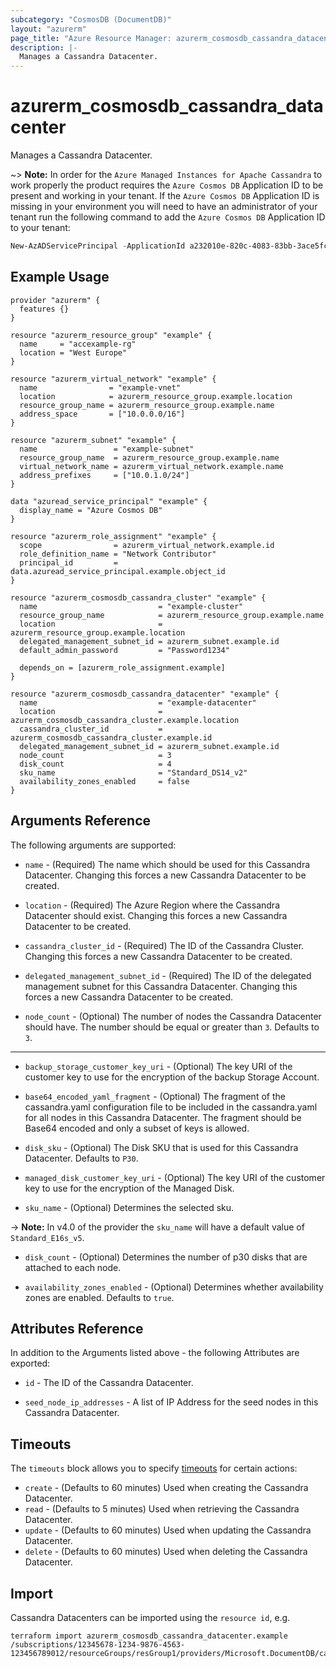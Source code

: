 ```yaml
---
subcategory: "CosmosDB (DocumentDB)"
layout: "azurerm"
page_title: "Azure Resource Manager: azurerm_cosmosdb_cassandra_datacenter"
description: |-
  Manages a Cassandra Datacenter.
---
```


# azurerm_cosmosdb_cassandra_datacenter

Manages a Cassandra Datacenter.

~> **Note:** In order for the `Azure Managed Instances for Apache Cassandra` to work properly the product requires the `Azure Cosmos DB` Application ID to be present and working in your tenant. If the `Azure Cosmos DB` Application ID is missing in your environment you will need to have an administrator of your tenant run the following command to add the `Azure Cosmos DB` Application ID to your tenant:

```powershell
New-AzADServicePrincipal -ApplicationId a232010e-820c-4083-83bb-3ace5fc29d0b
```

## Example Usage

```hcl
provider "azurerm" {
  features {}
}

resource "azurerm_resource_group" "example" {
  name     = "accexample-rg"
  location = "West Europe"
}

resource "azurerm_virtual_network" "example" {
  name                = "example-vnet"
  location            = azurerm_resource_group.example.location
  resource_group_name = azurerm_resource_group.example.name
  address_space       = ["10.0.0.0/16"]
}

resource "azurerm_subnet" "example" {
  name                 = "example-subnet"
  resource_group_name  = azurerm_resource_group.example.name
  virtual_network_name = azurerm_virtual_network.example.name
  address_prefixes     = ["10.0.1.0/24"]
}

data "azuread_service_principal" "example" {
  display_name = "Azure Cosmos DB"
}

resource "azurerm_role_assignment" "example" {
  scope                = azurerm_virtual_network.example.id
  role_definition_name = "Network Contributor"
  principal_id         = data.azuread_service_principal.example.object_id
}

resource "azurerm_cosmosdb_cassandra_cluster" "example" {
  name                           = "example-cluster"
  resource_group_name            = azurerm_resource_group.example.name
  location                       = azurerm_resource_group.example.location
  delegated_management_subnet_id = azurerm_subnet.example.id
  default_admin_password         = "Password1234"

  depends_on = [azurerm_role_assignment.example]
}

resource "azurerm_cosmosdb_cassandra_datacenter" "example" {
  name                           = "example-datacenter"
  location                       = azurerm_cosmosdb_cassandra_cluster.example.location
  cassandra_cluster_id           = azurerm_cosmosdb_cassandra_cluster.example.id
  delegated_management_subnet_id = azurerm_subnet.example.id
  node_count                     = 3
  disk_count                     = 4
  sku_name                       = "Standard_DS14_v2"
  availability_zones_enabled     = false
}
```

## Arguments Reference

The following arguments are supported:

* `name` - (Required) The name which should be used for this Cassandra Datacenter. Changing this forces a new Cassandra Datacenter to be created.

* `location` - (Required) The Azure Region where the Cassandra Datacenter should exist. Changing this forces a new Cassandra Datacenter to be created.

* `cassandra_cluster_id` - (Required) The ID of the Cassandra Cluster. Changing this forces a new Cassandra Datacenter to be created.

* `delegated_management_subnet_id` - (Required) The ID of the delegated management subnet for this Cassandra Datacenter. Changing this forces a new Cassandra Datacenter to be created.

* `node_count` - (Optional) The number of nodes the Cassandra Datacenter should have. The number should be equal or greater than `3`. Defaults to `3`.

---

* `backup_storage_customer_key_uri` - (Optional) The key URI of the customer key to use for the encryption of the backup Storage Account.

* `base64_encoded_yaml_fragment` - (Optional) The fragment of the cassandra.yaml configuration file to be included in the cassandra.yaml for all nodes in this Cassandra Datacenter. The fragment should be Base64 encoded and only a subset of keys is allowed.

* `disk_sku` - (Optional) The Disk SKU that is used for this Cassandra Datacenter. Defaults to `P30`.

* `managed_disk_customer_key_uri` - (Optional) The key URI of the customer key to use for the encryption of the Managed Disk.

* `sku_name` - (Optional) Determines the selected sku.

-> **Note:** In v4.0 of the provider the `sku_name` will have a default value of `Standard_E16s_v5`.

* `disk_count` - (Optional) Determines the number of p30 disks that are attached to each node.

* `availability_zones_enabled` - (Optional) Determines whether availability zones are enabled. Defaults to `true`.

## Attributes Reference

In addition to the Arguments listed above - the following Attributes are exported:

* `id` - The ID of the Cassandra Datacenter.

* `seed_node_ip_addresses` - A list of IP Address for the seed nodes in this Cassandra Datacenter. 

## Timeouts

The `timeouts` block allows you to specify [timeouts](https://www.terraform.io/language/resources/syntax#operation-timeouts) for certain actions:

* `create` - (Defaults to 60 minutes) Used when creating the Cassandra Datacenter.
* `read` - (Defaults to 5 minutes) Used when retrieving the Cassandra Datacenter.
* `update` - (Defaults to 60 minutes) Used when updating the Cassandra Datacenter.
* `delete` - (Defaults to 60 minutes) Used when deleting the Cassandra Datacenter.

## Import

Cassandra Datacenters can be imported using the `resource id`, e.g.

```shell
terraform import azurerm_cosmosdb_cassandra_datacenter.example /subscriptions/12345678-1234-9876-4563-123456789012/resourceGroups/resGroup1/providers/Microsoft.DocumentDB/cassandraClusters/cluster1/dataCenters/dc1
```
